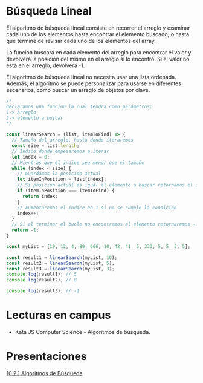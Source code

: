 # Búsqueda Lineal

El algoritmo de búsqueda lineal consiste en recorrer el arreglo y examinar cada uno de los elementos hasta encontrar el elemento buscado; o hasta que termine de revisar cada uno de los elementos del array.

La función buscará en cada elemento del arreglo para encontrar el valor y devolverá la posición del mismo en el arreglo sí lo encontró. Si el valor no está en el arreglo, devolverá -1.

El algoritmo de búsqueda lineal no necesita usar una lista ordenada. Además, el algoritmo se puede personalizar para usarse en diferentes escenarios, como buscar un arreglo de objetos por clave.

```jsx
/* 
Declaramos una funcion la cual tendra como parámetros:
1-> Arreglo 
2-> elemento a buscar
*/

const linearSearch = (list, itemToFind) => {
  // Tamaño del arreglo, hasta donde iteraremos
  const size = list.length;
  // Indice donde empezaremos a iterar
  let index = 0;
  // Mientras que el indice sea menor que el tamaño
  while (index < size) {
    // Guardamos la posicion actual
    let itemInPosition = list[index];
    // Si posicion actual es igual al elemento a buscar retornamos el índice
    if (itemInPosition === itemToFind) {
      return index;
    }
    // Aumentaremos el indice en 1 si no se cumple la condición
    index++;
  }
  // Si al terminar el bucle no encontramos al elemento retornaremos -1
  return -1;
}

const myList = [19, 12, 4, 89, 666, 10, 42, 41, 5, 333, 5, 5, 5, 5];

const result1 = linearSearch(myList, 10);
const result2 = linearSearch(myList, 5);
const result3 = linearSearch(myList, 3);
console.log(result1); // 5
console.log(result2); // 8

console.log(result3); // -1
```

# Lecturas en campus

- Kata JS Computer Science - Algoritmos de búsqueda.

# Presentaciones

[10.2.1 Algoritmos de Búsqueda](https://docs.google.com/presentation/d/1h5dbzPp9uQCvw93bKiI3xZ0DKZ_K0pMTFccM7bkCJ3o/edit?usp=sharing)